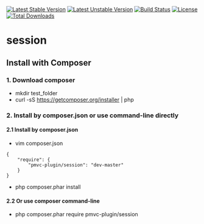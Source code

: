 [![Latest Stable Version](https://poser.pugx.org/pmvc-plugin/session/v/stable)](https://packagist.org/packages/pmvc-plugin/session) 
[![Latest Unstable Version](https://poser.pugx.org/pmvc-plugin/session/v/unstable)](https://packagist.org/packages/pmvc-plugin/session) 
[![Build Status](https://travis-ci.org/pmvc-plugin/session.svg?branch=master)](https://travis-ci.org/pmvc-plugin/session)
[![License](https://poser.pugx.org/pmvc-plugin/session/license)](https://packagist.org/packages/pmvc-plugin/session)
[![Total Downloads](https://poser.pugx.org/pmvc-plugin/session/downloads)](https://packagist.org/packages/pmvc-plugin/session) 

session
===============

## Install with Composer
### 1. Download composer
   * mkdir test_folder
   * curl -sS https://getcomposer.org/installer | php

### 2. Install by composer.json or use command-line directly
#### 2.1 Install by composer.json
   * vim composer.json
```
{
    "require": {
        "pmvc-plugin/session": "dev-master"
    }
}
```
   * php composer.phar install

#### 2.2 Or use composer command-line
   * php composer.phar require pmvc-plugin/session

